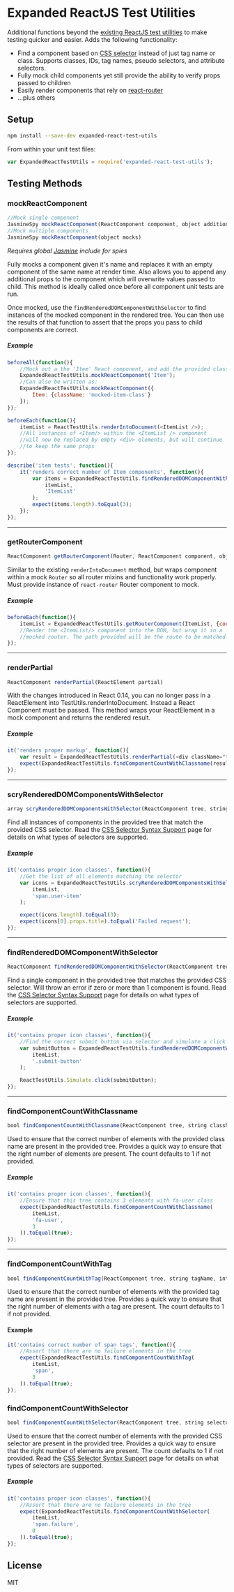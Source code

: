 # Expanded ReactJS Test Utilities

Additional functions beyond the [existing ReactJS test utilities](http://facebook.github.io/react/docs/test-utils.html) to make testing quicker and easier. Adds the following functionality:

+ Find a component based on [CSS selector][CssSelectorSupport] instead of just tag name or class. Supports classes, IDs, tag names, pseudo selectors, and attribute selectors.
+ Fully mock child components yet still provide the ability to verify props passed to children
+ Easily render components that rely on [react-router](https://github.com/rackt/react-router)
+ ...plus others

## Setup

```bash
npm install --save-dev expanded-react-test-utils
```

From within your unit test files:
```javascript
var ExpandedReactTestUtils = require('expanded-react-test-utils');
```

## Testing Methods

### mockReactComponent
```javascript
//Mock single component
JasmineSpy mockReactComponent(ReactComponent component, object additionalProps)
//Mock multiple components
JasmineSpy mockReactComponent(object mocks)
```

*Requires global [Jasmine](http://jasmine.github.io/) include for spies*

Fully mocks a component given it's name and replaces it with an empty component of the same name at render time. Also allows you to append any additional props to the component which will overwrite values passed to child. This method is ideally called once before all component unit tests are run.

Once mocked, use the `findRenderedDOMComponentWithSelector` to find instances of the mocked component in the rendered tree. You can then use the results of that function to assert that the props you pass to child components are correct.

##### Example
```javascript
beforeAll(function(){
    //Mock out a the 'Item' React component, and add the provided className to all found instances
    ExpandedReactTestUtils.mockReactComponent('Item');
    //Can also be written as:
    ExpandedReactTestUtils.mockReactComponent({
        Item: {className: 'mocked-item-class'}
    });
});

beforeEach(function(){
    itemList = ReactTestUtils.renderIntoDocument(<ItemList />);
    //All instances of <Item/> within the <ItemList /> component 
    //will now be replaced by empty <div> elements, but will continue 
    //to keep the same props 
});

describe('item tests', function(){
    it('renders correct number of Item components', function(){
        var items = ExpandedReactTestUtils.findRenderedDOMComponentWithSelector(
            itemList, 
            'ItemList'
        );
        expect(items.length).toEqual(3);
    });
});

```
***

### getRouterComponent
```javascript
ReactComponent getRouterComponent(Router, ReactComponent component, object props, string path)
```

Similar to the existing `renderIntoDocument` method, but wraps component within a mock `Router` so all router mixins and functionality work properly. Must provide instance of `react-router` Router component to mock.

##### Example
```javascript
beforeEach(function(){
    itemList = ExpandedReactTestUtils.getRouterComponent(ItemList, {count: 3}, 'results');
    //Render the <ItemList/> component into the DOM, but wrap it in a 
    //mocked router. The path provided will be the route to be matched.
});
```

***

### renderPartial
```javascript
ReactComponent renderPartial(ReactElement partial)
```

With the changes introduced in React 0.14, you can no longer pass in a ReactElement into TestUtils.renderIntoDocument. Instead a React Component must be passed. This method wraps your ReactElement in a mock component and returns the rendered result.

##### Example
```javascript
it('renders proper markup', function(){
    var result = ExpandedReactTestUtils.renderPartial(<div className="test"></div>);
    expect(ExpandedReactTestUtils.findComponentCountWithClassname(result, 'test')).toBeTrue();
});
```

***

### scryRenderedDOMComponentsWithSelector
``` javascript
array scryRenderedDOMComponentsWithSelector(ReactComponent tree, string selector)
```

Find all instances of components in the provided tree that match the provided CSS selector. Read the [CSS Selector Syntax Support][CssSelectorSupport] page  for details on what types of selectors are supported.

##### Example
```javascript
it('contains proper icon classes', function(){
    //Get the list of all elements matching the selector
    var icons = ExpandedReactTestUtils.scryRenderedDOMComponentsWithSelector(
        itemList, 
        'span.user-item'
    );

    expect(icons.length).toEqual(3);
    expect(icons[0].props.title).toEqual('Failed request');
});
```

***

### findRenderedDOMComponentWithSelector
```javascript
ReactComponent findRenderedDOMComponentWithSelector(ReactComponent tree, string selector)
```

Find a single component in the provided tree that matches the provided CSS selector. Will throw an error if zero or more than 1 component is found. Read the [CSS Selector Syntax Support][CssSelectorSupport] page for details on what types of selectors are supported.

##### Example
```javascript
it('contains proper icon classes', function(){
    //Find the correct submit button via selector and simulate a click event
    var submitButton = ExpandedReactTestUtils.findRenderedDOMComponentWithSelector(
        itemList, 
        '.submit-button'
    );

    ReactTestUtils.Simulate.click(submitButton);
});
```

***

### findComponentCountWithClassname
```javascript
bool findComponentCountWithClassname(ReactComponent tree, string className, int count=1)
```

Used to ensure that the correct number of elements with the provided class name are present in the provided tree. Provides a quick way to ensure that the right number of elements are present. The count defaults to 1 if not provided.

##### Example
```javascript
it('contains proper icon classes', function(){
    //Ensure that this tree contains 3 elements with fa-user class
    expect(ExpandedReactTestUtils.findComponentCountWithClassname(
        itemList, 
        'fa-user', 
        3
    )).toEqual(true);
});
```

***

### findComponentCountWithTag
```javascript
bool findComponentCountWithTag(ReactComponent tree, string tagName, int count=1)
```

Used to ensure that the correct number of elements with the provided tag name are present in the provided tree. Provides a quick way to ensure that the right number of elements with a tag are present. The count defaults to 1 if not provided.

#### Example
```javascript
it('contains correct number of span tags', function(){
    //Assert that there are no failure elements in the tree
    expect(ExpandedReactTestUtils.findComponentCountWithTag(
        itemList, 
        'span', 
        3
    )).toEqual(true);
});
```

### findComponentCountWithSelector
```javascript
bool findComponentCountWithSelector(ReactComponent tree, string selector, int count=1)
```

Used to ensure that the correct number of elements with the provided CSS selector are present in the provided tree. Provides a quick way to ensure that the right number of elements are present. The count defaults to 1 if not provided. Read the [CSS Selector Syntax Support][CssSelectorSupport] page for details on what types of selectors are supported.

##### Example
```javascript
it('contains proper icon classes', function(){
    //Assert that there are no failure elements in the tree
    expect(ExpandedReactTestUtils.findComponentCountWithSelector(
        itemList, 
        'span.failure', 
        0
    )).toEqual(true);
});
```

## License

MIT

[CssSelectorSupport]: CssSelectorSupport.md
